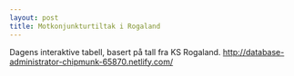 ```yaml
---
layout: post
title: Motkonjunkturtiltak i Rogaland
---
```


Dagens interaktive tabell, basert på tall fra KS Rogaland.
http://database-administrator-chipmunk-65870.netlify.com/
